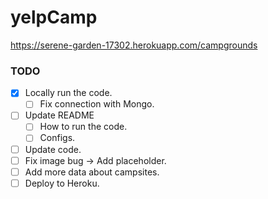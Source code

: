 # yelpCamp

https://serene-garden-17302.herokuapp.com/campgrounds


### TODO

- [x]  Locally run the code.
    - [ ]  Fix connection with Mongo.
- [ ]  Update README
    - [ ]  How to run the code.
    - [ ]  Configs.
- [ ]  Update code.
- [ ]  Fix image bug -> Add placeholder.
- [ ]  Add more data about campsites.
- [ ]  Deploy to Heroku.